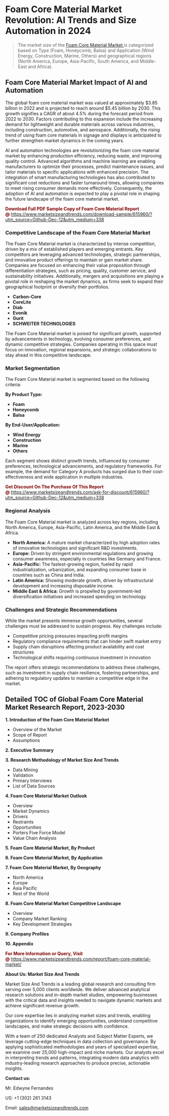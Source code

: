 <H1>Foam Core Material Market Revolution: AI Trends and Size Automation in 2024</H1><blockquote><p>The market size of the <a href="https://www.marketsizeandtrends.com/download-sample/615960/?utm_source=Github-Dec-12&amp;utm_medium=338" target="_blank">Foam Core Material Market </a>is categorized based on Type (Foam, Honeycomb, Balsa) and Application (Wind Energy, Construction, Marine, Others) and geographical regions (North America, Europe, Asia-Pacific, South America, and Middle-East and Africa).</p></blockquote><p><h2>Foam Core Material Market Impact of AI and Automation</h2><p>The global foam core material market was valued at approximately $3.85 billion in 2022 and is projected to reach around $5.45 billion by 2030. This growth signifies a CAGR of about 4.5% during the forecast period from 2022 to 2030. Factors contributing to this expansion include the increasing demand for lightweight and durable materials across various industries, including construction, automotive, and aerospace. Additionally, the rising trend of using foam core materials in signage and displays is anticipated to further strengthen market dynamics in the coming years.</p><p>AI and automation technologies are revolutionizing the foam core material market by enhancing production efficiency, reducing waste, and improving quality control. Advanced algorithms and machine learning are enabling manufacturers to optimize their processes, predict maintenance issues, and tailor materials to specific applications with enhanced precision. The integration of smart manufacturing technologies has also contributed to significant cost reductions and faster turnaround times, allowing companies to meet rising consumer demands more effectively. Consequently, the adoption of AI and automation is expected to play a pivotal role in shaping the future landscape of the foam core material market.</p></p><p><strong><span style="color: #800000;">Download Full PDF Sample Copy of Foam Core Material Report @</span>&nbsp;</strong><a href="https://www.marketsizeandtrends.com/download-sample/615960/?utm_source=Github-Dec-12&amp;utm_medium=338">https://www.marketsizeandtrends.com/download-sample/615960/?utm_source=Github-Dec-12&amp;utm_medium=338</a></p><h3>Competitive Landscape of the Foam Core Material Market</h3><p>The Foam Core Material market is characterized by intense competition, driven by a mix of established players and emerging entrants. Key competitors are leveraging advanced technologies, strategic partnerships, and innovative product offerings to maintain or gain market share. Companies are focused on enhancing their value proposition through differentiation strategies, such as pricing, quality, customer service, and sustainability initiatives. Additionally, mergers and acquisitions are playing a pivotal role in reshaping the market dynamics, as firms seek to expand their geographical footprint or diversify their portfolios.</p><p><strong><p><ul><li>Carbon-Core </li><li> CoreLite </li><li> Diab </li><li> Evonik </li><li> Gurit </li><li> SCHWEITER TECHNOLOGIES</p></li></ul></p></strong></p><p>The Foam Core Material market is poised for significant growth, supported by advancements in technology, evolving consumer preferences, and dynamic competitive strategies. Companies operating in this space must focus on innovation, regional expansions, and strategic collaborations to stay ahead in this competitive landscape.</p><h3>Market Segmentation</h3><p>The Foam Core Material market is segmented based on the following criteria:</p><p><strong>By Product Type:</strong></p><p><strong><p><ul><li>Foam </li><li> Honeycomb </li><li> Balsa</p></li></ul></p></strong></p><p><strong>By End-User/Application:</strong></p><p><strong><p><ul><li>Wind Energy </li><li> Construction </li><li> Marine </li><li> Others</p></li></ul></p></strong></p><p>Each segment shows distinct growth trends, influenced by consumer preferences, technological advancements, and regulatory frameworks. For example, the demand for Category A products has surged due to their cost-effectiveness and wide application in multiple industries.</p><p><strong><span style="color: #800000;">Get Discount On The Purchase Of This Report @&nbsp;</span></strong><a href="https://www.marketsizeandtrends.com/ask-for-discount/615960/?utm_source=Github-Dec-12&amp;utm_medium=338">https://www.marketsizeandtrends.com/ask-for-discount/615960/?utm_source=Github-Dec-12&amp;utm_medium=338</a></p><h3>Regional Analysis</h3><p>The Foam Core Material market is analyzed across key regions, including North America, Europe, Asia-Pacific, Latin America, and the Middle East &amp; Africa.</p><ul><li><strong>North America:</strong> A mature market characterized by high adoption rates of innovative technologies and significant R&amp;D investments.</li><li><strong>Europe:</strong> Driven by stringent environmental regulations and growing consumer awareness, especially in countries like Germany and France.</li><li><strong>Asia-Pacific:</strong> The fastest-growing region, fueled by rapid industrialization, urbanization, and expanding consumer base in countries such as China and India.</li><li><strong>Latin America:</strong> Showing moderate growth, driven by infrastructural development and increasing disposable income.</li><li><strong>Middle East &amp; Africa:</strong> Growth is propelled by government-led diversification initiatives and increased spending on technology.</li></ul><h3>Challenges and Strategic Recommendations</h3><p>While the market presents immense growth opportunities, several challenges must be addressed to sustain progress. Key challenges include:</p><ul><li>Competitive pricing pressures impacting profit margins</li><li>Regulatory compliance requirements that can hinder swift market entry</li><li>Supply chain disruptions affecting product availability and cost structures</li><li>Technological shifts requiring continuous investment in innovation</li></ul><p>The report offers strategic recommendations to address these challenges, such as investment in supply chain resilience, fostering partnerships, and adhering to regulatory updates to maintain a competitive edge in the market.</p><h2>Detailed TOC of Global Foam Core Material Market Research Report, 2023-2030</h2><p><strong>1. Introduction of the Foam Core Material Market</strong></p><ul><li>Overview of the Market</li><li>Scope of Report</li><li>Assumptions&nbsp;</li></ul><p><strong>2. Executive Summary</strong></p><p><strong>3. Research Methodology of <strong>Market Size And Trends</strong></strong></p><ul><li>Data Mining</li><li>Validation</li><li>Primary Interviews</li><li>List of Data Sources&nbsp;</li></ul><p><strong>4. Foam Core Material Market Outlook</strong></p><ul><li>Overview</li><li>Market Dynamics</li><li>Drivers</li><li>Restraints</li><li>Opportunities</li><li>Porters Five Force Model</li><li>Value Chain Analysis&nbsp;</li></ul><p><strong>5. Foam Core Material Market, By Product</strong></p><p><strong>6. Foam Core Material Market, By Application</strong></p><p><strong>7. Foam Core Material Market, By Geography</strong></p><ul><li>North America</li><li>Europe</li><li>Asia Pacific</li><li>Rest of the World&nbsp;</li></ul><p><strong>8. Foam Core Material Market Competitive Landscape</strong></p><ul><li>Overview</li><li>Company Market Ranking</li><li>Key Development Strategies&nbsp;</li></ul><p><strong>9. Company Profiles</strong></p><p><strong>10. Appendix</strong></p><p><strong><span style="color: #800000;">For More Information or Query, Visit @&nbsp;</span></strong><a href="https://www.marketsizeandtrends.com/report/foam-core-material-market/">https://www.marketsizeandtrends.com/report/foam-core-material-market/</a></p><p></p><p><strong>About Us:&nbsp;Market Size And Trends</strong></p><p>Market Size And Trends&nbsp;is a leading global research and consulting firm serving over 5,000 clients worldwide. We deliver advanced analytical research solutions and in-depth market studies, empowering businesses with the critical data and insights needed to navigate dynamic markets and achieve significant revenue growth.</p><p>Our core expertise lies in analyzing market sizes and trends, enabling organizations to identify emerging opportunities, understand competitive landscapes, and make strategic decisions with confidence.</p><p>With a team of 250 dedicated Analysts and Subject Matter Experts, we leverage cutting-edge techniques in data collection and governance. By applying sophisticated methodologies and years of specialized expertise, we examine over 25,000 high-impact and niche markets. Our analysts excel in interpreting trends and patterns, integrating modern data analytics with industry-leading research approaches to produce precise, actionable insights.</p><p><strong>Contact us:</strong></p><p>Mr. Edwyne Fernandes</p><p>US: +1 (302) 261 3143</p><p>Email: <a href="mailto:sales@marketsizeandtrends.com">sales@marketsizeandtrends.com</a>&nbsp;</p>
